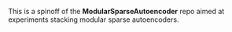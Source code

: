 This is a spinoff of the **ModularSparseAutoencoder** repo aimed at experiments stacking modular sparse autoencoders.
